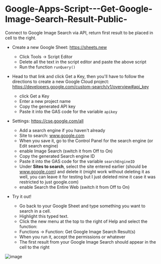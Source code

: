 # Google-Apps-Script---Get-Google-Image-Search-Result-Public-
Connect to Google Image Search via API, return first result to be placed in cell to the right.

* Create a new Google Sheet: https://sheets.new
  * Click Tools -> Script Editor
  * Delete all the text in the script editor and paste the above script
  * Run the function `runQuery()`

* Head to that link and click Get a Key, then you'll have to follow the directions to create a new Google Cloud project: https://developers.google.com/custom-search/v1/overview#api_key
  * click Get a Key
  * Enter a new project name
  * Copy the generated API key
  * Paste it into the GAS code for the variable `apikey`

* Settings: https://cse.google.com/all
  * Add a search engine if you haven't already
  * Site to search: www.google.com
  * When you save it, go to the Control Panel for the search engine (or Edit search engine)
  * enable Image Search (switch it from Off to On)
  * Copy the generated Search engine ID
  * Paste it into the GAS code for the variable `searchEngineID`
  * Under **Sites to search**, select the site entered earlier (should be www.google.com) and delete it (might work without deleting it as well, you can leave it for testing but I just deleted mine it case it was restricted to just google.com)
  * enable Search the Entire Web (switch it from Off to On)

* Try it out!
  * Go back to your Google Sheet and type something you want to search in a cell. 
  * Highlight this typed text. 
  * Click the new menu at the top to the right of Help and select the function: 
   * Functions -> Function: Get Google Image Search Result(s)
  * When you run it, accept the permissions or whatever
  * The first result from your Google Image Search should appear in the cell to the right

![image](https://user-images.githubusercontent.com/15747450/133480269-2430f47b-0fb3-4da8-ad8b-03edc77240e9.png)

